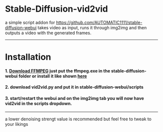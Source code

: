 # Stable-Diffusion-vid2vid

a simple script addon for https://github.com/AUTOMATIC1111/stable-diffusion-webui
takes video as input, runs it through img2img and then outputs a video with the generated frames.

---

# Installation
#### 1. [Download FFMPEG](https://www.gyan.dev/ffmpeg/builds/ffmpeg-git-full.7z) just put the ffmpeg.exe in the stable-diffusion-webui folder or install it like shown [here](https://www.geeksforgeeks.org/how-to-install-ffmpeg-on-windows/)

#### 2. download vid2vid.py and put it in stable-diffusion-webui/scripts

#### 3. start/restart the webui and on the img2img tab you will now have vid2vid in the scripts dropdown.

---

a lower denoising strengt value is recommended but feel free to tweak to your likings

